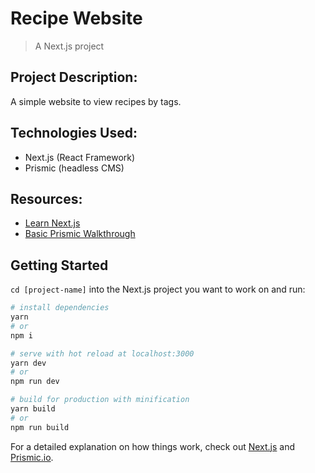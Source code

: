 # Recipe Website

> A Next.js project

## Project Description:
A simple website to view recipes by tags.

## Technologies Used:
- Next.js (React Framework)
- Prismic (headless CMS)

## Resources:
- [Learn Next.js](https://nextjs.org/learn)
- [Basic Prismic Walkthrough](https://www.netlify.com/blog/2020/08/28/integrate-next.js-prismic)


## Getting Started
`cd [project-name]` into the Next.js project you want to work on and run: 

``` bash
# install dependencies
yarn
# or
npm i

# serve with hot reload at localhost:3000
yarn dev
# or
npm run dev

# build for production with minification
yarn build
# or
npm run build
```

For a detailed explanation on how things work, check out [Next.js](https://nextjs.org/docs) and [Prismic.io](https://prismic.io/).
